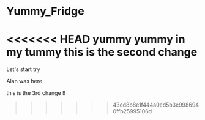 # Yummy_Fridge
<<<<<<< HEAD
yummy yummy in my tummy
this is the second change
=======

Let's start try

Alan was here

this is the 3rd change !! 
>>>>>>> 43cd8b8e1f444a0ed5b3e9986940ffb25995106d
